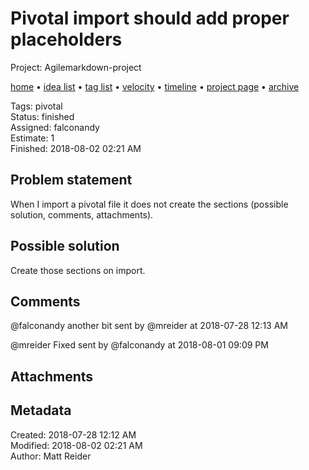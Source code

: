 # Pivotal import should add proper placeholders

Project: Agilemarkdown-project

[home](../index.md) • [idea list](../ideas.md) • [tag list](../tags.md) • [velocity](../velocity.md) • [timeline](../timeline.md) • [project page](../agilemarkdown-project.md) • [archive](archive.md)

Tags: pivotal  
Status: finished  
Assigned: falconandy  
Estimate: 1  
Finished: 2018-08-02 02:21 AM  

## Problem statement

When I import a pivotal file it does not create the sections (possible solution, comments, attachments).

## Possible solution

Create those sections on import.

## Comments

@falconandy another bit
sent by @mreider at 2018-07-28 12:13 AM

@mreider Fixed
sent by @falconandy at 2018-08-01 09:09 PM

## Attachments

## Metadata

Created: 2018-07-28 12:12 AM  
Modified: 2018-08-02 02:21 AM  
Author: Matt Reider  
